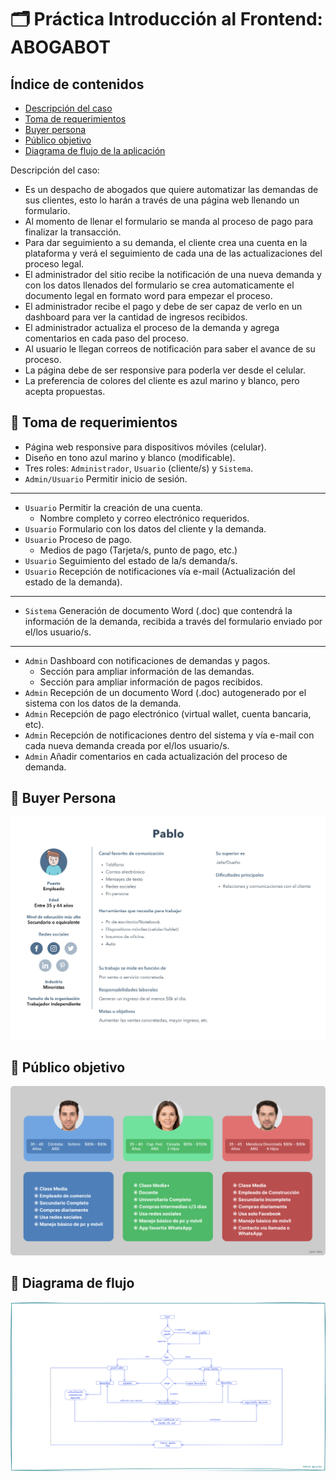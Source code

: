 # :card_index_dividers: Práctica Introducción al Frontend: **ABOGABOT**

## Índice de contenidos
* [Descripción del caso](#descripcion)
* [Toma de requerimientos](#requerimientos)
* [Buyer persona](#buyer-persona)
* [Público objetivo](#publico-obj)
* [Diagrama de flujo de la aplicación](#flujo)

<a name="descripcion"></a>
Descripción del caso:

- Es un despacho de abogados que quiere automatizar las demandas de sus clientes, esto lo harán a través de una página web llenando un formulario.
- Al momento de llenar el formulario se manda al proceso de pago para finalizar la transacción.
- Para dar seguimiento a su demanda, el cliente crea una cuenta en la plataforma y verá el seguimiento de cada una de las actualizaciones del proceso legal.
- El administrador del sitio recibe la notificación de una nueva demanda y con los datos llenados del formulario se crea automaticamente el documento legal en formato word para empezar el proceso.
- El administrador recibe el pago y debe de ser capaz de verlo en un dashboard para ver la cantidad de ingresos recibidos.
- El administrador actualiza el proceso de la demanda y agrega comentarios en cada paso del proceso.
- Al usuario le llegan correos de notificación para saber el avance de su proceso.
- La página debe de ser responsive para poderla ver desde el celular.
- La preferencia de colores del cliente es azul marino y blanco, pero acepta propuestas.

<a name="requerimientos"></a>
## :memo: Toma de requerimientos
- Página web responsive para dispositivos móviles (celular).
- Diseño en tono azul marino y blanco (modificable).
- Tres roles: `Administrador`, `Usuario` (cliente/s) y `Sistema`.
- `Admin/Usuario` Permitir inicio de sesión.
___
- `Usuario` Permitir la creación de una cuenta.
    - Nombre completo y correo electrónico requeridos.
- `Usuario` Formulario con los datos del cliente y la demanda.
- `Usuario` Proceso de pago.
    - Medios de pago (Tarjeta/s, punto de pago, etc.)
- `Usuario` Seguimiento del estado de la/s demanda/s.
- `Usuario` Recepción de notificaciones vía e-mail (Actualización del estado de la demanda).
___
- `Sistema` Generación de documento Word (.doc) que contendrá la información de la demanda, recibida a través del formulario enviado por el/los usuario/s.
___
- `Admin` Dashboard con notificaciones de demandas y pagos.
    - Sección para ampliar información de las demandas.
    - Sección para ampliar información de pagos recibidos.
- `Admin` Recepción de un documento Word (.doc) autogenerado por el sistema con los datos de la demanda.
- `Admin` Recepción de pago electrónico (virtual wallet, cuenta bancaria, etc).
- `Admin` Recepción de notificaciones dentro del sistema y vía e-mail con cada nueva demanda creada por el/los usuario/s.
- `Admin` Añadir comentarios en cada actualización del proceso de demanda.

<a name="buyer-persona"></a>
## :bust_in_silhouette: Buyer Persona

<div align="center">
    <img src="./buyer-persona.jpg" width="700px">
</div>

<a name="publico-obj"></a>
## :busts_in_silhouette: Público objetivo

<div align="center">
    <img src="./publico-objetivo.png" width="700px">
</div>

<a name="flujo"></a>
## :twisted_rightwards_arrows: Diagrama de flujo

<div align="center">
    <img src="./flujo-abogaBot.png" width="700px">
</div>